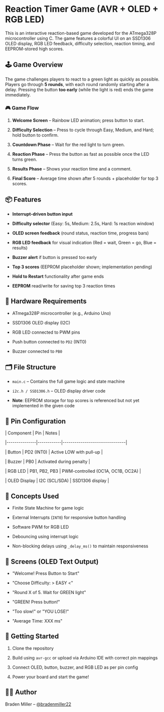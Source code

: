 # Reaction Timer Game (AVR + OLED + RGB LED)


This is an interactive reaction-based game developed for the ATmega328P microcontroller using C. The game features a colorful UI on an SSD1306 OLED display, RGB LED feedback, difficulty selection, reaction timing, and EEPROM-stored high scores.


## 🕹️ Game Overview


The game challenges players to react to a green light as quickly as possible. Players go through **5 rounds**, with each round randomly starting after a delay. Pressing the button **too early** (while the light is red) ends the game immediately.


### 🎮 Game Flow


1. **Welcome Screen** – Rainbow LED animation; press button to start.

2. **Difficulty Selection** – Press to cycle through Easy, Medium, and Hard; hold button to confirm.

3. **Countdown Phase** – Wait for the red light to turn green.

4. **Reaction Phase** – Press the button as fast as possible once the LED turns green.

5. **Results Phase** – Shows your reaction time and a comment.

6. **Final Score** – Average time shown after 5 rounds + placeholder for top 3 scores.


## 📦 Features


- **Interrupt-driven button input**

- **Difficulty selector** (Easy: 5s, Medium: 2.5s, Hard: 1s reaction window)

- **OLED screen feedback** (round status, reaction time, progress bars)

- **RGB LED feedback** for visual indication (Red = wait, Green = go, Blue = results)

- **Buzzer alert** if button is pressed too early

- **Top 3 scores** (EEPROM placeholder shown; implementation pending)

- **Hold to Restart** functionality after game ends

- **EEPROM** read/write for saving top 3 reaction times


## 🔧 Hardware Requirements


- ATmega328P microcontroller (e.g., Arduino Uno)

- SSD1306 OLED display (I2C)

- RGB LED connected to PWM pins

- Push button connected to `PD2` (INT0)

- Buzzer connected to `PB0`


## 🗂️ File Structure


- `main.c` – Contains the full game logic and state machine

- `i2c.h / SSD1306.h` – OLED display driver code

- **Note**: EEPROM storage for top scores is referenced but not yet implemented in the given code


## 🔩 Pin Configuration


| Component     | Pin        | Notes                          |

|---------------|------------|--------------------------------|

| Button        | PD2 (INT0) | Active LOW with pull-up        |

| Buzzer        | PB0        | Activated during penalty        |

| RGB LED       | PB1, PB2, PB3 | PWM-controlled (OC1A, OC1B, OC2A) |

| OLED Display  | I2C (SCL/SDA) | SSD1306 display                |


## 🧠 Concepts Used


- Finite State Machine for game logic

- External Interrupts (`INT0`) for responsive button handling

- Software PWM for RGB LED

- Debouncing using interrupt logic

- Non-blocking delays using `_delay_ms()` to maintain responsiveness


## 📸 Screens (OLED Text Output)


- "Welcome! Press Button to Start"

- "Choose Difficulty: > EASY <"

- "Round X of 5. Wait for GREEN light"

- "GREEN! Press button!"

- "Too slow!" or "YOU LOSE!"

- "Average Time: XXX ms"


## 🚀 Getting Started


1. Clone the repository

2. Build using `avr-gcc` or upload via Arduino IDE with correct pin mappings

3. Connect OLED, button, buzzer, and RGB LED as per pin config

4. Power your board and start the game!


## 👨‍💻 Author


Braden Miller – [@bradenmiller22](https://github.com/bradenmiller22)
